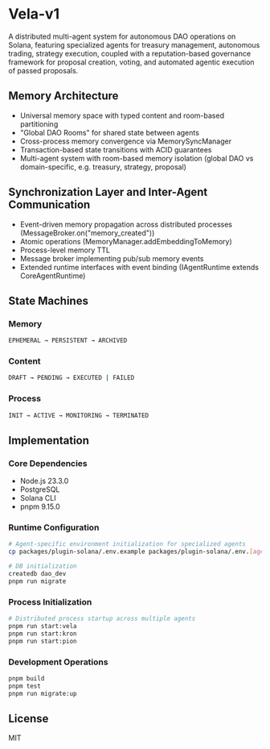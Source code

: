 # Vela-v1

A distributed multi-agent system for autonomous DAO operations on Solana, featuring specialized agents for treasury management, autonomous trading, strategy execution, coupled with a reputation-based governance framework for proposal creation, voting, and automated agentic execution of passed proposals.

## Memory Architecture

* Universal memory space with typed content and room-based partitioning
* "Global DAO Rooms" for shared state between agents
* Cross-process memory convergence via MemorySyncManager
* Transaction-based state transitions with ACID guarantees
* Multi-agent system with room-based memory isolation (global DAO vs domain-specific, e.g. treasury, strategy, proposal)

## Synchronization Layer and Inter-Agent Communication

* Event-driven memory propagation across distributed processes (MessageBroker.on("memory_created"))
* Atomic operations (MemoryManager.addEmbeddingToMemory)
* Process-level memory TTL
* Message broker implementing pub/sub memory events
* Extended runtime interfaces with event binding (IAgentRuntime extends CoreAgentRuntime)

## State Machines

### Memory
```bash
EPHEMERAL → PERSISTENT → ARCHIVED
```

### Content
```bash
DRAFT → PENDING → EXECUTED | FAILED
```

### Process
```bash
INIT → ACTIVE → MONITORING → TERMINATED
```

## Implementation

### Core Dependencies

* Node.js 23.3.0
* PostgreSQL
* Solana CLI
* pnpm 9.15.0

### Runtime Configuration

```bash
# Agent-specific environment initialization for specialized agents
cp packages/plugin-solana/.env.example packages/plugin-solana/.env.[agent]

# DB initialization
createdb dao_dev
pnpm run migrate
```

### Process Initialization

```bash
# Distributed process startup across multiple agents
pnpm run start:vela
pnpm run start:kron
pnpm run start:pion
```

### Development Operations

```bash
pnpm build         
pnpm test            
pnpm run migrate:up    
```

## License

MIT 